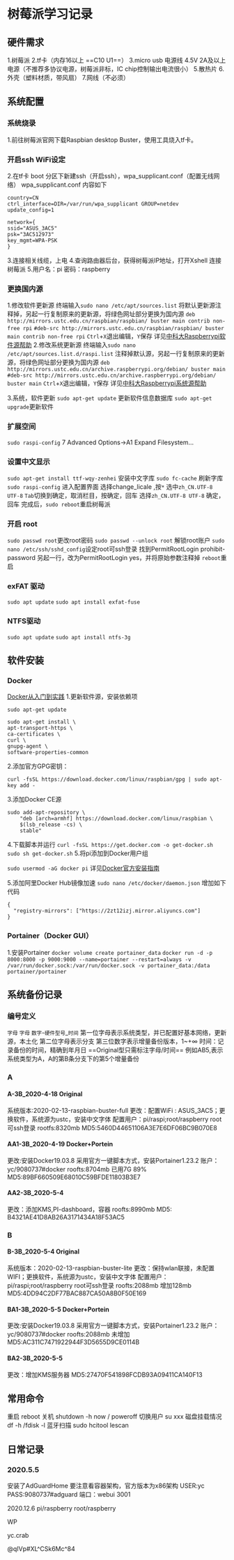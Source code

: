 # 树莓派学习记录

##  硬件需求

1.树莓派
2.tf卡（内存16以上 ==C10 U1==）
3.micro usb 电源线
4.5V 2A及以上电源（不推荐多协议电源，树莓派非标，IC chip控制输出电流很小）
5.散热片
6.外壳（塑料材质，带风扇）
7.网线（不必须）

## 系统配置
### 系统烧录
1.前往树莓派官网下载Raspbian desktop Buster，使用工具烧入tf卡。
### 开启ssh WiFi设定
2.在tf卡 boot 分区下新建ssh（开启ssh），wpa_supplicant.conf（配置无线网络）
wpa_supplicant.conf 内容如下

```
country=CN
ctrl_interface=DIR=/var/run/wpa_supplicant GROUP=netdev
update_config=1
 
network={
ssid="ASUS_3AC5"
psk="3AC512973"
key_mgmt=WPA-PSK
}
```
3.连接相关线缆，上电
4.查询路由器后台，获得树莓派IP地址，打开Xshell 连接树莓派
5.用户名：pi 密码：raspberry

### 更换国内源
1.修改软件更新源
终端输入```sudo nano /etc/apt/sources.list```
将默认更新源注释掉，另起一行复制原来的更新源，将绿色网址部分更换为国内源
```deb http://mirrors.ustc.edu.cn/raspbian/raspbian/ buster main contrib non-free rpi```
```#deb-src http://mirrors.ustc.edu.cn/raspbian/raspbian/ buster main contrib non-free rpi```
```Ctrl```+```X```退出编辑，```Y```保存
详见[中科大Raspberrypi软件源帮助](https://mirrors.ustc.edu.cn/help/raspbian.html)
2.修改系统更新源
终端输入```sudo nano /etc/apt/sources.list.d/raspi.list```
注释掉默认源，另起一行复制原来的更新源，将绿色网址部分更换为国内源
```deb http://mirrors.ustc.edu.cn/archive.raspberrypi.org/debian/ buster main```
```#deb-src http://mirrors.ustc.edu.cn/archive.raspberrypi.org/debian/ buster main```
```Ctrl```+```X```退出编辑，```Y```保存
详见[中科大Raspberrypi系统源帮助](https://mirrors.ustc.edu.cn/help/archive.raspberrypi.org.html)

3.系统，软件更新
```sudo apt-get update``` 更新软件信息数据库
```sudo apt-get upgrade```更新软件

### 扩展空间
```sudo raspi-config``` 7 Advanced Options→A1 Expand Filesystem...


### 设置中文显示
```sudo apt-get install ttf-wqy-zenhei``` 安装中文字库
```sudo fc-cache``` 刷新字库
```sudo raspi-config``` 进入配置界面
选择change_licale ,按```*``` 选中```zh_CN.UTF-8 UTF-8```
```Tab```切换到确定，取消栏目，按确定，回车
选择```zh_CN.UTF-8 UTF-8``` 确定，回车
完成后，```sudo reboot```重启树莓派

### 开启 root
```sudo passwd root```更改root密码
```sudo passwd --unlock root``` 解锁root账户
```sudo nano /etc/ssh/sshd_config```设定root可ssh登录
找到PermitRootLogin prohibit-password
另起一行，改为PermitRootLogin yes，并将原始参数注释掉
```reboot```重启

### exFAT 驱动
`sudo apt update`
`sudo apt install exfat-fuse`

### NTFS驱动
`sudo apt update`
`sudo apt install ntfs-3g`

## 软件安装

### Docker

[Docker从入门到实践](https://docker_practice.gitee.io/)
1.更新软件源，安装依赖项

`sudo apt-get update`

```
sudo apt-get install \
apt-transport-https \
ca-certificates \
curl \
gnupg-agent \
software-properties-common
```
2.添加官方GPG密钥：

```
curl -fsSL https://download.docker.com/linux/raspbian/gpg | sudo apt-key add -
```
3.添加Docker CE源
```
sudo add-apt-repository \
    "deb [arch=armhf] https://download.docker.com/linux/raspbian \
    $(lsb_release -cs) \
    stable"
```
4.下载脚本并运行
`curl -fsSL https://get.docker.com -o get-docker.sh`
`sudo sh get-docker.sh`
5.将pi添加到Docker用户组

`sudo usermod -aG docker pi`
详见[Docker官方安装指南](https://docs.docker.com/engine/install/debian/#installation-methods)

5.添加阿里Docker Hub镜像加速
`sudo nano /etc/docker/daemon.json`
增加如下代码

```
{
  "registry-mirrors": ["https://2zt12izj.mirror.aliyuncs.com"]
}
```

### Portainer（Docker GUI）

1.安装Portainer
`docker volume create portainer_data`
```docker run -d -p 8000:8000 -p 9000:9000 --name=portainer --restart=always -v /var/run/docker.sock:/var/run/docker.sock -v portainer_data:/data portainer/portainer```

## 系统备份记录

### 编号定义
`字母` `字母` `数字`-`硬件型号`_`时间`
第一位字母表示系统类型，并已配置好基本网络，更新源，本土化
第二位字母表示分支
第三位数字表示增量备份版本，1~+∞
时间：记录备份的时间，精确到年月日
==Original型只需标注字母/时间==
例如AB5,表示系统类型为A，A的第B条分支下的第5个增量备份

### A
#### A-3B_2020-4-18 Original 
系统版本:2020-02-13-raspbian-buster-full
更改：配置WiFi : ASUS_3AC5；更换软件，系统源为ustc，安装中文字体
配置用户：pi/raspi;root/raspberry root可ssh登录
rootfs:8320mb
MD5:5460D44651106A3E7E6DF06BC9B070E8

#### AA1-3B_2020-4-19 Docker+Portein
更改:安装Docker19.03.8 采用官方一键脚本方式，安装Portainer1.23.2 
账户：yc/9080737#docker
roofts:8704mb 已用7G 89%
MD5:89BF660509E68010C59BFDE11803B3E7

#### AA2-3B_2020-5-4
更改：添加KMS,PI-dashboard，容器
roofts:8990mb 
MD5: B4321AE41D8AB26A3171434A18F53AC5

### B
#### B-3B_2020-5-4 Original
系统版本：2020-02-13-raspbian-buster-lite
更改：保持wlan联接，未配置WIFI；更换软件，系统源为ustc，安装中文字体
配置用户：pi/raspi;root/raspberry root可ssh登录
roofts:2088mb 增加128mb
MD5:4DD94C2DF77BAC887CA50A8B0F50E169

#### BA1-3B_2020-5-5 Docker+Portein
更改:安装Docker19.03.8 采用官方一键脚本方式，安装Portainer1.23.2 
账户：yc/9080737#docker
roofts:2088mb 未增加
MD5:AC311C7471922944F3D5655D9CE0114B

#### BA2-3B_2020-5-5 
更改：增加KMS服务器
MD5:27470F541898FCDB93A09411CA140F13

## 常用命令
重启 reboot
关机 shutdown -h now / poweroff
切换用户  su xxx
磁盘挂载情况 df -h /fdisk -l
蓝牙扫描 sudo hcitool lescan


## 日常记录
### 2020.5.5
安装了AdGuardHome 要注意看容器架构，官方版本为x86架构
USER:yc PASS:9080737#adguard
端口：webui 3001

2020.12.6 pi/raspberry  root/raspberry



WP

yc.crab

@qIVp#XL^CSk6Mc^84